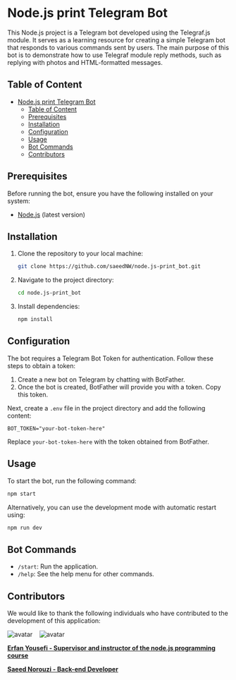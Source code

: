 # Node.js print Telegram Bot

This Node.js project is a Telegram bot developed using the Telegraf.js module.
It serves as a learning resource for creating a simple Telegram bot that responds
to various commands sent by users. The main purpose of this bot is to demonstrate how to use Telegraf module reply methods, such as replying with photos and HTML-formatted messages.

## Table of Content

- [Node.js print Telegram Bot](#nodejs-print-telegram-bot)
  - [Table of Content](#table-of-content)
  - [Prerequisites](#prerequisites)
  - [Installation](#installation)
  - [Configuration](#configuration)
  - [Usage](#usage)
  - [Bot Commands](#bot-commands)
  - [Contributors](#contributors)

## Prerequisites

Before running the bot, ensure you have the following installed on your system:

- [Node.js](https://nodejs.org/) (latest version)

## Installation

1. Clone the repository to your local machine:

   ```bash
   git clone https://github.com/saeedNW/node.js-print_bot.git
   ```

2. Navigate to the project directory:

   ```bash
   cd node.js-print_bot
   ```

3. Install dependencies:

   ```bash
   npm install
   ```

## Configuration

The bot requires a Telegram Bot Token for authentication. Follow these steps to obtain a token:

1. Create a new bot on Telegram by chatting with BotFather.
2. Once the bot is created, BotFather will provide you with a token. Copy this token.

Next, create a `.env` file in the project directory and add the following content:

```plaintext
BOT_TOKEN="your-bot-token-here"
```

Replace `your-bot-token-here` with the token obtained from BotFather.

## Usage

To start the bot, run the following command:

```bash
npm start
```

Alternatively, you can use the development mode with automatic restart using:

```bash
npm run dev
```

## Bot Commands

- `/start`: Run the application.
- `/help`: See the help menu for other commands.

## Contributors

We would like to thank the following individuals who have contributed to the development of this application:

![avatar](https://images.weserv.nl/?url=https://github.com/erfanyousefi.png?h=150&w=150&fit=cover&mask=circle&maxage=5d)
‎ ‎ ‎ ![avatar](https://images.weserv.nl/?url=https://github.com/saeedNW.png?h=150&w=150&fit=cover&mask=circle&maxage=5d)

[**Erfan Yousefi - Supervisor and instructor of the node.js programming course**](https://github.com/erfanyousefi/)

[**Saeed Norouzi - Back-end Developer**](https://github.com/saeedNW)
